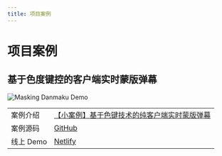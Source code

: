 ```yaml
---
title: 项目案例
---
```


# 项目案例

## 基于色度键控的客户端实时蒙版弹幕

![Masking Danmaku Demo](../images/barrage.gif)

<table>
  <tr>
    <td>案例介绍</td>
    <td>
      <a target="_blank" rel="noopener noreferrer" href="https://github.com/parksben/masking-danmaku-demo/blob/master/how-to-implement-masking-danmaku.md">【小案例】基于色键技术的纯客户端实时蒙版弹幕</a>
    </td>
  </tr>
  <tr>
    <td>案例源码</td>
    <td>
      <a target="_blank" rel="noopener noreferrer" href="https://github.com/parksben/masking-danmaku-demo">GitHub</a>
    </td>
  </tr>
  <tr>
    <td>线上 Demo</td>
    <td>
      <a target="_blank" rel="noopener noreferrer" href="https://masking-danmaku-demo.netlify.com/">Netlify</a>
    </td>
  </tr>
</table>